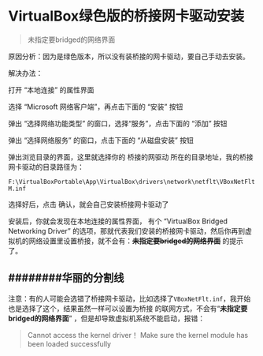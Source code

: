 # VirtualBox绿色版的桥接网卡驱动安装

> 未指定要bridged的网络界面

原因分析：因为是绿色版本，所以没有装桥接的网卡驱动，要自己手动去安装。

解决办法：

打开 “本地连接” 的属性界面

选择 “Microsoft 网络客户端”，再点击下面的 “安装” 按钮

弹出 “选择网络功能类型” 的窗口，选择“服务”，点击下面的 “添加” 按钮

弹出 “选择网络服务” 的窗口，点击下面的 “从磁盘安装” 按钮

弹出浏览目录的界面，这里就选择你的 桥接的网驱动 所在的目录地址，我的桥接网卡驱动的目录路径为：

`F:\VirtualBoxPortable\App\VirtualBox\drivers\network\netflt\VBoxNetFltM.inf`

选择好后，点击 确认，就会自己安装桥接网卡驱动了

安装后，你就会发现在本地连接的属性界面， 有个 “VirtualBox Bridged Networking Driver” 的选项，那就代表我们安装的桥接网卡驱动，然后你再到虚拟机的网络设置里设置桥接，就不会有：~~**未指定要bridged的网络界面**~~ 的提示了。

## \#\#\#\#\#\#\#\#华丽的分割线

注意：有的人可能会选错了桥接网卡驱动，比如选择了`VBoxNetFlt.inf`，我开始也是选择了这个，结果虽然一样可以设置为桥接 的联网方式，不会有“**未指定要bridged的网络界面**” ，但是却导致虚拟机系统不能启动，报错：

> Cannot access the kernel driver！ Make sure the kernel module has been loaded successfully


